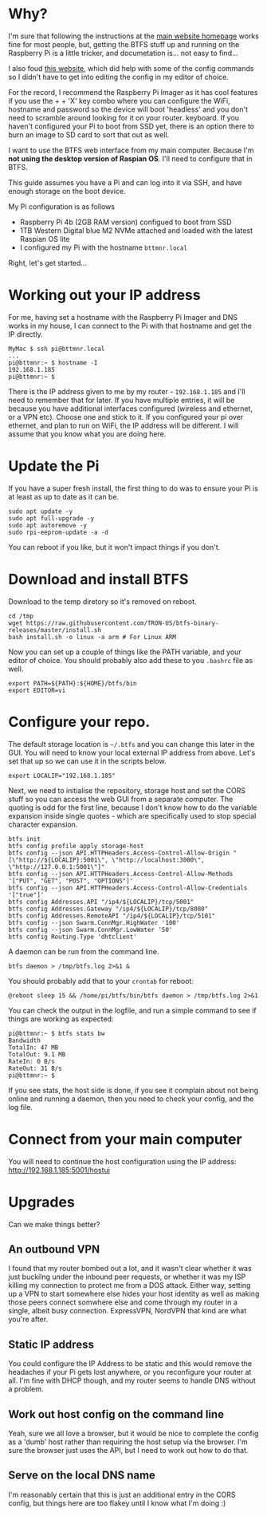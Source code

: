 # Why?
I'm sure that following the instructions at the [main website homepage](https://docs.btfs.io/docs/btfs-demo) works fine for most people, but, getting the BTFS stuff up and running on the Raspberry Pi is a little tricker, and documetation is... not easy to find...

I also foud [this website](https://medium.com/tron-foundation/configure-btfs-daemon-bd97f9c2e7cd), which did help with some of the config commands so I didn't have to get into editing the config in my editor of choice.

For the record, I recommend the Raspberry Pi Imager as it has cool features if you use the <ctrl> + <shift> + 'X' key combo where you can configure the WiFi, hostname and password so the device will boot 'headless' and you don't need to scramble around looking for it on your router. keyboard. If you haven't configured your Pi to boot from SSD yet, there is an option there to burn an image to SD card to sort that out as well. 

I want to use the BTFS web interface from my main computer. Because I'm **not using the desktop version of Raspian OS**. I'll need to configure that in BTFS.

This guide assumes you have a Pi and can log into it via SSH, and have enough storage on the boot device.

My Pi configuration is as follows
  
  * Raspberry Pi 4b (2GB RAM version) configued to boot from SSD
  * 1TB Western Digital blue M2 NVMe attached and loaded with the latest Raspian OS lite
  * I configured my Pi with the hostname `bttmnr.local`

Right, let's get started...

# Working out your IP address

For me, having set a hostname with the Raspberry Pi Imager and DNS works in my house, I can connect to the Pi with that hostname and get the IP directly.

```language-console
MyMac $ ssh pi@bttmnr.local
...
pi@bttmnr:~ $ hostname -I
192.168.1.185
pi@bttmnr:~ $ 
```

There is the IP address given to me by my router - `192.168.1.185` and I'll need to remember that for later. If you have multiple entries, it will be because you have additional interfaces configured (wireless and ethernet, or a VPN etc). Choose one and stick to it. If you configured your pi over ethernet, and plan to run on WiFi, the IP address will be different. I will assume that you know what you are doing here.

# Update the Pi

If you have a super fresh install, the first thing to do was to ensure your Pi is at least as up to date as it can be.

```language-console
sudo apt update -y
sudo apt full-upgrade -y
sudo apt autoremove -y
sudo rpi-eeprom-update -a -d
```

You can reboot if you like, but it won't impact things if you don't.

# Download and install BTFS

Download to the temp diretory so it's removed on reboot.

```language-console
cd /tmp
wget https://raw.githubusercontent.com/TRON-US/btfs-binary-releases/master/install.sh
bash install.sh -o linux -a arm # For Linux ARM
```

Now you can set up a couple of things like the PATH variable, and your editor of choice. You should probably also add these to you `.bashrc` file as well.

```language-console
export PATH=${PATH}:${HOME}/btfs/bin
export EDITOR=vi
```
# Configure your repo.

The default storage location is `~/.btfs` and you can change this later in the GUI. You will need to know your local external IP address from above. Let's set that up so we can use it in the scripts below.

```language-console
export LOCALIP="192.168.1.185"
```

Next, we need to initialise the repository, storage host and set the CORS stuff so you can access the web GUI from a separate computer. The quoting is odd for the first line, because I don't know how to do the variable expansion inside single quotes - which are specifically used to stop special character expansion.

```language-console
btfs init
btfs config profile apply storage-host
btfs config --json API.HTTPHeaders.Access-Control-Allow-Origin "[\"http://${LOCALIP}:5001\", \"http://localhost:3000\", \"http://127.0.0.1:5001\"]"
btfs config --json API.HTTPHeaders.Access-Control-Allow-Methods '["PUT", "GET", "POST", "OPTIONS"]'
btfs config --json API.HTTPHeaders.Access-Control-Allow-Credentials '["true"]'
btfs config Addresses.API "/ip4/${LOCALIP}/tcp/5001"
btfs config Addresses.Gateway "/ip4/${LOCALIP}/tcp/8080"
btfs config Addresses.RemoteAPI "/ip4/${LOCALIP}/tcp/5101"
btfs config --json Swarm.ConnMgr.HighWater '100'
btfs config --json Swarm.ConnMgr.LowWater '50'
btfs config Routing.Type 'dhtclient'
```
<!--
Edit the config with `btfs config edit`, then change the IP addresses to the local external address the PI is on:

```language-json
"Addresses": {
	"API": "/ip4/192.168.1.185/tcp/5001",
	"Announce": [],
	"Gateway": "/ip4/192.168.1.185/tcp/8080",
	"NoAnnounce": [],
	"RemoteAPI": "/ip4/192.168.1.185/tcp/5101",
	...
```

I found my router die a lot. I may have fixed it with adjusting the way my node connects to the network - i.e. dont allow too many peers and only be a client.

Find the Swarm High and LowWater. Change them as follows

```language-json
"Swarm": {
		"AddrFilters": null,
		"ConnMgr": {
			"GracePeriod": "20s",
			"HighWater": 100,
			"LowWater": 50,
			...
```

Find the Routing Type setting. Change it as follows

```language-json
	"Routing": {
		"Type": "dhtclient"
	},
```

-->
A daemon can be run from the command line.

```language-console
btfs daemon > /tmp/btfs.log 2>&1 &
```

You should probably add that to your `crontab` for reboot:

```language-console
@reboot sleep 15 && /home/pi/btfs/bin/btfs daemon > /tmp/btfs.log 2>&1
```

You can check the output in the logfile, and run a simple command to see if things are working as expected:

```language-console
pi@bttmnr:~ $ btfs stats bw
Bandwidth
TotalIn: 47 MB
TotalOut: 9.1 MB
RateIn: 0 B/s
RateOut: 31 B/s
pi@bttmnr:~ $ 
```

If you see stats, the host side is done, if you see it complain about not being online and running a daemon, then you need to check your config, and the log file.

# Connect from your main computer

You will need to continue the host configuration using the IP address: http://192.168.1.185:5001/hostui
<!--
# Possible better configurations

I have not tried these, but they would reduce some of the complexity and knowledge. They came from the bottom of [this website](https://medium.com/tron-foundation/configure-btfs-daemon-bd97f9c2e7cd) and if they work will remove the requirement to edit the config directly, and, more importantly, not know your IP address.

```language-console
btfs config --json API.HTTPHeaders.Access-Control-Allow-Origin '["*"]'
btfs config --json API.HTTPHeaders.Access-Control-Allow-Methods '["PUT", "GET", "POST", "OPTIONS"]'
btfs config --json API.HTTPHeaders.Access-Control-Allow-Credentials '["true"]'

btfs config Addresses.API '/ip4/0.0.0.0/tcp/5001'
btfs config Addresses.Gateway '/ip4/0.0.0.0/tcp/8080'
```

Extending the notes above, these should work as well

```language-console
btfs config Addresses.RemoteAPI '/ip4/0.0.0.0/tcp/5101'
btfs config --json Swarm.ConnMgr.HighWater '100'
btfs config --json Swarm.ConnMgr.LowWater '50'
btfs config Routing.Type 'dhtclient'
```
-->
# Upgrades

Can we make things better?

## An outbound VPN

I found that my router bombed out a lot, and it wasn't clear whether it was just buckilng under the inbound peer requests, or whether it was my ISP killing my connection to protect me from a DOS attack. Either way, setting up a VPN to start somewhere else hides your host identity as well as making those peers connect somwhere else and come through my router in a single, albeit busy connection. ExpressVPN, NordVPN that kind are what you're after.

## Static IP address

You could configure the IP Address to be static and this would remove the headaches if your Pi gets lost anywhere, or you reconfigure your router at all. I'm fine with DHCP though, and my router seems to handle DNS without a problem.

## Work out host config on the command line

Yeah, sure we all love a browser, but it would be nice to complete the config as a 'dumb' host rather than requiring the host setup via the browser. I'm sure the browser just uses the API, but I need to work out how to do that.

## Serve on the local DNS name

I'm reasonably certain that this is just an additional entry in the CORS config, but things here are too flakey until I know what I'm doing :)
